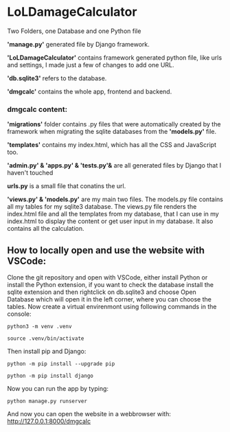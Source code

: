 # LoLDamageCalculator

Two Folders, one Database and one Python file


**'manage.py'** generated file by Django framework.

**'LoLDamageCalculator'** contains framework generated python file, like urls and settings, I made just a few of changes to add one URL.

**'db.sqlite3'** refers to the database.

**'dmgcalc'** contains the whole app, frontend and backend.

### dmgcalc content:

**'migrations'** folder contains .py files that were automatically created by the framework when migrating the sqlite databases from the
**'models.py'** file.

**'templates'** contains my index.html, which has all the CSS and JavaScript too.

**'admin.py' & 'apps.py' & 'tests.py'&** are all generated files by Django that I haven't touched

**urls.py** is a small file that conatins the url.

**'views.py' & 'models.py'** are my main two files. The models.py file contains all my tables for my sqlite3 database. The views.py file renders the index.html file and all the templates from my database, that I can use in my index.html to display the content or get user input in my database. It also contains all the calculation.

## How to locally open and use the website with VSCode:
Clone the git repository and open with VSCode, either install Python or install the Python extension, if you want to check the database install the sqlite extension and then rightclick on db.sqlite3 and choose Open Database which will open it in the left corner, where you can choose the tables. Now create a virtual envirenmont using following commands in the console:
```
python3 -m venv .venv
```
```
source .venv/bin/activate
```
Then install pip and Django:
```
python -m pip install --upgrade pip
```
```
python -m pip install django
```
Now you can run the app by typing:
```
python manage.py runserver
```
And now you can open the website in a webbrowser with: http://127.0.0.1:8000/dmgcalc
